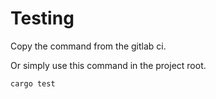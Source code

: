 <a id="testing"></a>

# Testing

Copy the command from the gitlab ci.

Or simply use this command in the project root.

```default
cargo test
```
